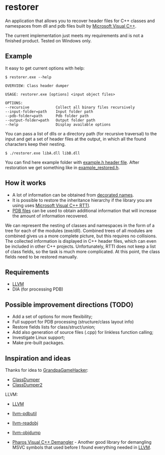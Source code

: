 # restorer

An application that allows you to recover header files for C++ classes and namespaces from dll and pdb files built by [Microsoft Visual C++](https://en.wikipedia.org/wiki/Microsoft_Visual_C++).

The current implementation just meets my requirements and is not a finished product. Tested on Windows only.

## Example

It easy to get current options with help:

    $ restorer.exe --help

    OVERVIEW: Class header dumper

    USAGE: restorer.exe [options] <input object files>

    OPTIONS:
    --recursive            Collect all binary files recursively
    --input-folder=path    Input folder path
    --pdb-folder=path      Pdb folder path
    --output-folder=path   Output folder path
    --help                 Display available options

You can pass a list of dlls or a directory path (for recursive traversal) to the input and get a set of header files at the output, in which all the found characters keep their nesting.

    $ ./restorer.exe libA.dll libB.dll

You can find here example folder with [example.h header file](example/example.h). After restoration we get something like in [example_restored.h](example/example_restored.h).

## How it works

+ A lot of information can be obtained from [decorated names](https://en.wikiversity.org/wiki/Visual_C++_name_mangling). 
+ It is possible to restore the inheritance hierarchy if the library you are using uses [Microsoft Visual C++ RTTI](http://www.openrce.org/articles/full_view/23). 
+ [PDB files](https://github.com/microsoft/microsoft-pdb) can be used to obtain additional information that will increase the amount of information recovered.

We can represent the nesting of classes and namespaces in the form of a tree for each of the modules (exe/dll). Combined trees of all modules are combined gives us a more complete picture, but this requires no collisions.
The collected information is displayed in C++ header files, which can even be included in other C++ projects. Unfortunately, RTTI does not keep a list of class fields, so the task is much more complicated. At this point, the class fields need to be restored manually.

## Requirements

+ [LLVM](https://llvm.org)
+ DIA (for processing PDB)

## Possible improvement directions (TODO)

+ Add a set of options for more flexibility;
+ Full support for PDB processing (structure/class layout info)
+ Restore fields lists for class/struct/union;
+ Add also generation of source files (.cpp) for linkless function calling;
+ Investigate Linux support;
+ Make pre-built packages.

## Inspiration and ideas

Thanks for idea to [GrandpaGameHacker](https://github.com/GrandpaGameHacker):
+ [ClassDumper](https://github.com/GrandpaGameHacker/ClassDumper)
+ [ClassDumper2](https://github.com/GrandpaGameHacker/ClassDumper2)

LLVM:
+ [LLVM](https://github.com/llvm/llvm-project)
+ [llvm-pdbutil](https://llvm.org/docs/CommandGuide/llvm-pdbutil.html)
+ [llvm-readobj](https://llvm.org/docs/CommandGuide/llvm-readobj.html)
+ [llvm-objdump](https://llvm.org/docs/CommandGuide/llvm-objdump.html)

+ [Pharos Visual C++ Demangler](https://github.com/cmu-sei/pharos-demangle) - Another good library for demangling MSVC symbols that used before I found everything needed in [LLVM](https://github.com/llvm/llvm-project).
